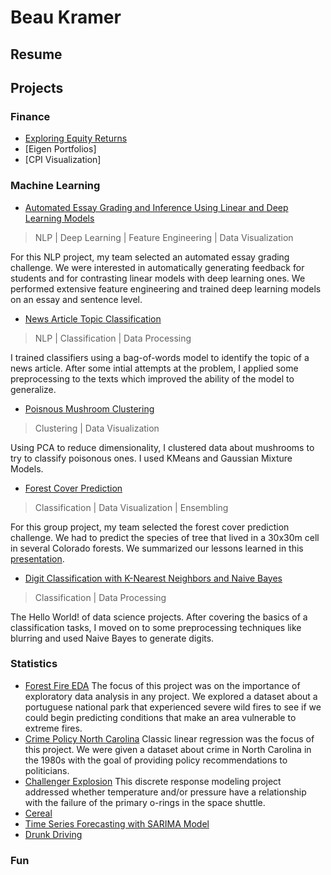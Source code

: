 # Beau Kramer

## Resume

## Projects

### Finance
- [Exploring Equity Returns](https://github.com/beaukramer/financial_analysis/blob/master/equity_returns.ipynb)
- [Eigen Portfolios]
- [CPI Visualization]

### Machine Learning

- [Automated Essay Grading and Inference Using Linear and Deep Learning Models](https://github.com/pkurapati/W266-NLP-Project/blob/master/W266_Automated_Essay_Grading.pdf) 

> NLP | Deep Learning  | Feature Engineering | Data Visualization

For this NLP project, my team selected an automated essay grading challenge. We were interested in automatically generating feedback for students and for contrasting linear models with deep learning ones. We performed extensive feature engineering and trained deep learning models on an essay and sentence level. 


- [News Article Topic Classification](https://github.com/beaukramer/mids/blob/master/ML/TopicClassification/topic_classification.ipynb)

> NLP | Classification | Data Processing

I trained classifiers using a bag-of-words model to identify the topic of a news article. After some intial attempts at the problem, I applied some preprocessing to the texts which improved the ability of the model to generalize.


- [Poisnous Mushroom Clustering](https://github.com/beaukramer/mids/blob/master/ML/Mushroom%20Clustering/mushroom_clustering.ipynb)
> Clustering | Data Visualization

Using PCA to reduce dimensionality, I clustered data about mushrooms to try to classify poisonous ones. I used KMeans and Gaussian Mixture Models.


- [Forest Cover Prediction](https://github.com/beaukramer/mids/blob/master/ML/ForestCoverPrediction/Forest_Cover_Master_v4.ipynb) 
> Classification | Data Visualization | Ensembling

For this group project, my team selected the forest cover prediction challenge. We had to predict the species of tree that lived in a 30x30m cell in several Colorado forests. We summarized our lessons learned in this [presentation](https://github.com/beaukramer/mids/blob/master/ML/ForestCoverPrediction/Forest_Cover_Prediction_Type.pdf).


- [Digit Classification with K-Nearest Neighbors and Naive Bayes](https://github.com/beaukramer/mids/blob/master/ML/MNIST/MNIST_knn_nb.ipynb) 
> Classification | Data Processing

The Hello World! of data science projects. After covering the basics of a classification tasks, I moved on to some preprocessing techniques like blurring and used Naive Bayes to generate digits.



### Statistics
- [Forest Fire EDA](https://github.com/beaukramer/mids/blob/master/Stats/ForestFire/liu_warther_kramer_hegde_fires.pdf) The focus of this project was on the importance of exploratory data analysis in any project. We explored a dataset about a portuguese national park that experienced severe wild fires to see if we could begin predicting conditions that make an area vulnerable to extreme fires.
- [Crime Policy North Carolina](https://github.com/beaukramer/mids/blob/master/Stats/Crime/Kramer_Liu_crime.pdf) Classic linear regression was the focus of this project. We were given a dataset about crime in North Carolina in the 1980s with the goal of providing policy recommendations to politicians.
- [Challenger Explosion](https://github.com/beaukramer/mids/blob/master/Stats/Challenger/Kramer_Papandrew_Challenger.pdf) This discrete response modeling project addressed whether temperature and/or pressure have a relationship with the failure of the primary o-rings in the space shuttle.
- [Cereal](https://github.com/beaukramer/mids/blob/master/Stats/Cereal/Kramer_Papandrew_Cereal.pdf)
- [Time Series Forecasting with SARIMA Model](https://github.com/beaukramer/mids/blob/master/Stats/TimeSeries/Kramer_Papandrew_TS.pdf)
- [Drunk Driving](https://github.com/beaukramer/mids/blob/master/Stats/DrunkDriving/Kramer_Papandrew_DrunkDriving.pdf)

### Fun


